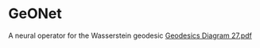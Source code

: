 # GeONet
A neural operator for the Wasserstein geodesic
[Geodesics Diagram 27.pdf](https://github.com/agracyk2/GeONet/files/9571583/Geodesics.Diagram.27.pdf)
